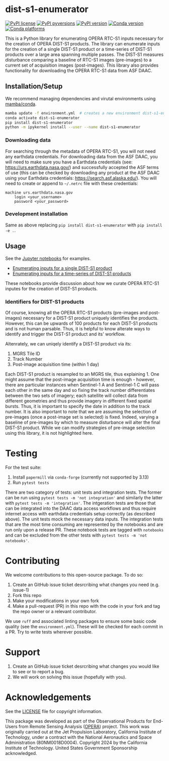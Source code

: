 # dist-s1-enumerator

[![PyPI license](https://img.shields.io/pypi/l/dist-s1-enumerator.svg)](https://pypi.python.org/pypi/dist-s1-enumerator/)
[![PyPI pyversions](https://img.shields.io/pypi/pyversions/dist-s1-enumerator.svg)](https://pypi.python.org/pypi/dist-s1-enumerator/)
[![PyPI version](https://img.shields.io/pypi/v/dist-s1-enumerator.svg)](https://pypi.python.org/pypi/dist-s1-enumerator/)
[![Conda version](https://img.shields.io/conda/vn/conda-forge/dist_s1_enumerator)](https://anaconda.org/conda-forge/dist_s1_enumerator)
[![Conda platforms](https://img.shields.io/conda/pn/conda-forge/dist_s1_enumerator)](https://anaconda.org/conda-forge/dist_s1_enumerator)

This is a Python library for enumerating OPERA RTC-S1 inputs necessary for the creation of OPERA DIST-S1 products.
The library can enumerate inputs for the creation of a single DIST-S1 product or a time-series of DIST-S1 products over a large area spanning multiple passes.
The DIST-S1 measures disturbance comparing a baseline of RTC-S1 images (pre-images) to a current set of acquisition images (post-images).
This library also provides functionality for downloading the OPERA RTC-S1 data from ASF DAAC.


## Installation/Setup

We recommend managing dependencies and virutal environments using [mamba/conda](https://mamba.readthedocs.io/en/latest/user_guide/installation.html).

```bash
mamba update -f environment.yml  # creates a new environment dist-s1-enumerator
conda activate dist-s1-enumerator
pip install dist-s1-enumerator
python -m ipykernel install --user --name dist-s1-enumerator
```

### Downloading data

For searching through the metadata of OPERA RTC-S1, you will not need any earthdata credentials.
For downloading data from the ASF DAAC, you will need to make sure you have a Earthdata credentials (see: https://urs.earthdata.nasa.gov/) and successfully accepted the ASF terms of use (this can be checked by downloading any product at the ASF DAAC using your Earthdata credentials: https://search.asf.alaska.edu/).
You will need to create or append to `~/.netrc` file with these credentials:
```
machine urs.earthdata.nasa.gov
    login <your_username>
    password <your_password>
```

### Development installation

Same as above replacing `pip install dist-s1-enumerator` with `pip install -e .`.

## Usage

See the [Jupyter notebooks](./notebooks) for examples.

- [Enumerating inputs for a single DIST-S1 product](./notebooks/A__Staging_Inputs_for_One_MGRS_Tile.ipynb)
- [Enumerating inputs for a time-series of DIST-S1 products](./notebooks/B__Enumerate_MGRS_tile.ipynb)

These notebooks provide discussion about how we curate OPERA RTC-S1 inputes for the creation of DIST-S1 products.

### Identifiers for DIST-S1 products

Of course, knowing all the OPERA RTC-S1 products (pre-images and post-images) necessary for a DIST-S1 product uniquely identifies the products.
However, this can be upwards of 100 products for each DIST-S1 products and is not human parsable.
Thus, it is helpful to know alterate ways to identify and trigger the DIST-S1 product and its' workflow.

Altenrately, we can uniqely identify a DIST-S1 product via its:

1. MGRS Tile ID
2. Track Number
3. Post-image acquisition time (within 1 day)

Each DIST-S1 product is resampled to an MGRS tile, thus explaining 1.
One might assume that the post-image acquisition time is enough - however, there are particular instances when Sentinel-1 A and Sentinel-1 C will pass each other in the same day and so fixing the track number differentiates between the two sets of imagery; each satellite will collect data from different geometries and thus provide imagery in different fixed spatial bursts.
Thus, it is important to specify the date in addition to the track number.
It is also important to note that we are assuming the selection of pre-images (once a post-image set is selected) is fixed.
Indeed, varying a baseline of pre-images by which to measure disturbance will alter the final DIST-S1 product.
While we can modify strategies of pre-image selection using this library, it is not highlighted here. 


# Testing

For the test suite:

1. Install `papermill` via `conda-forge` (currently not supported by 3.13)
2. Run `pytest tests`

There are two category of tests: unit tests and integration tests. The former can be run using `pytest tests -m 'not integration'` and similarly the latter with `pytest tests -m 'integration'`. The intgeration tests are those that can be integrated into the DAAC data access workflows and thus require internet access with earthdata credentials setup correctly (as described above). The unit tests mock the necessary data inputs.
The integration tests that are the most time consuming are represented by the notebooks and are run only upon a release PR.
These notebook tests are tagged with `notebooks` and can be excluded from the other tests with `pytest tests -m 'not notebooks'`.

# Contributing

We welcome contributions to this open-source package. To do so:

1. Create an GitHub issue ticket desrcribing what changes you need (e.g. issue-1)
2. Fork this repo
3. Make your modifications in your own fork
4. Make a pull-request (PR) in this repo with the code in your fork and tag the repo owner or a relevant contributor.

We use `ruff` and associated linting packages to ensure some basic code quality (see the `environment.yml`). These will be checked for each commit in a PR. Try to write tests wherever possible.

# Support

1. Create an GitHub issue ticket desrcribing what changes you would like to see or to report a bug.
2. We will work on solving this issue (hopefully with you).

# Acknowledgements

See the [LICENSE](LICENSE.txt) file for copyright information.

This package was developed as part of the Observational Products for End-Users from Remote Sensing Analysis ([OPERA](https://www.jpl.nasa.gov/go/opera/)) project.  This work was originally carried out at the Jet Propulsion Laboratory, California Institute of Technology, under a contract with the National Aeronautics and Space Administration (80NM0018D0004). 
Copyright 2024 by the California Institute of Technology. United States Government Sponsorship acknowledged.
